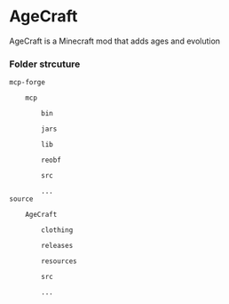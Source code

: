 AgeCraft
========

AgeCraft is a Minecraft mod that adds ages and evolution


### Folder strcuture

```
mcp-forge

	mcp
	
		bin
		
		jars
		
		lib
		
		reobf
		
		src
		
		...
source

	AgeCraft
	
		clothing
		
		releases
		
		resources
		
		src
		
		...
```		
